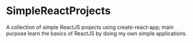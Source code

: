 # SimpleReactProjects
A collection of simple ReactJS projects using create-react-app; main purpose learn the basics of ReactJS by
doing my own simple applications.